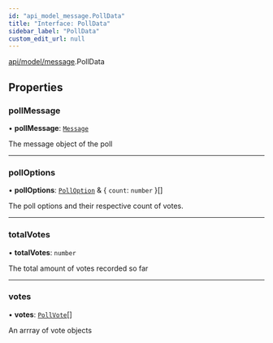 ```yaml
---
id: "api_model_message.PollData"
title: "Interface: PollData"
sidebar_label: "PollData"
custom_edit_url: null
---
```


[api/model/message](/api/modules/api_model_message.md).PollData

## Properties

### pollMessage

• **pollMessage**: [`Message`](/api/interfaces/api_model_message.Message.md)

The message object of the poll

___

### pollOptions

• **pollOptions**: [`PollOption`](/api/interfaces/api_model_message.PollOption.md) & { `count`: `number`  }[]

The poll options and their respective count of votes.

___

### totalVotes

• **totalVotes**: `number`

The total amount of votes recorded so far

___

### votes

• **votes**: [`PollVote`](/api/interfaces/api_model_message.PollVote.md)[]

An arrray of vote objects
